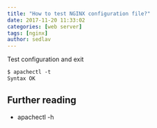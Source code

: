 ```yaml
---
title: "How to test NGINX configuration file?"
date: 2017-11-20 11:33:02
categories: [web server]
tags: [nginx]
author: sedlav
---
```


Test configuration and exit

```apache
$ apachectl -t
Syntax OK
```

## Further reading

- apachectl -h

